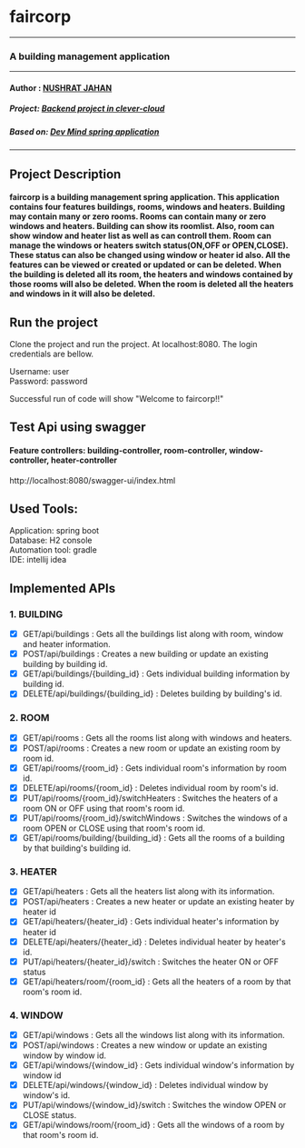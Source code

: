# faircorp
- - - -

### A building management application
- - - -
#### Author : [NUSHRAT JAHAN](https://github.com/Nushrat-Jahan)
##### Project: [Backend project in clever-cloud](http://faircorp-nushrat-jahan.cleverapps.io/)
##### Based on: [Dev Mind spring application](https://dev-mind.fr/formations.html)  

- - - -
## Project Description
#### faircorp is a building management spring application. This application contains four features buildings, rooms, windows and heaters. Building may contain many or zero rooms. Rooms can contain many or zero windows and heaters. Building can show its roomlist. Also, room can show window and heater list as well as can controll them. Room can manage the windows or heaters switch status(ON,OFF or OPEN,CLOSE). These status can also be changed using window or heater id also. All the features can be viewed or created or updated or can be deleted. When the building is deleted all its room, the heaters and windows contained by those rooms will also be deleted. When the room is deleted all the heaters and windows in it will also be deleted.

## Run the project
Clone the project and run the project. At localhost:8080. The login credentials are bellow.

Username: user</br>
Password: password

Successful run of code will show "Welcome to faircorp!!"

## Test Api using swagger 
#### Feature controllers: building-controller, room-controller, window-controller, heater-controller
http://localhost:8080/swagger-ui/index.html

## Used Tools:
Application: spring boot </br>
Database: H2 console</br>
Automation tool: gradle</br> 
IDE: intellij idea</br>

## Implemented APIs
### 1. BUILDING
   - [x] GET/api/buildings : Gets all the buildings list along with room, window and heater information.
   - [x] POST/api/buildings : Creates a new building or update an existing building by building id.
   - [x] GET/api/buildings/{building_id} : Gets individual building information by building id.
   - [x] DELETE/api/buildings/{building_id} : Deletes building by building's id.

### 2. ROOM
   - [x] GET/api/rooms : Gets all the rooms list along with windows and heaters.
   - [x] POST/api/rooms : Creates a new room or update an existing room by room id.
   - [x] GET/api/rooms/{room_id} : Gets individual room's information by room id.
   - [x] DELETE/api/rooms/{room_id} : Deletes individual room by room's id.
   - [x] PUT/api/rooms/{room_id}/switchHeaters : Switches the heaters of a room ON or OFF using that room's room id. 
   - [x] PUT/api/rooms/{room_id}/switchWindows : Switches the windows of a room OPEN or CLOSE using that room's room id.
   - [x] GET/api/rooms/building/{building_id} : Gets all the rooms of a building by that building's building id.

### 3. HEATER
   - [x] GET/api/heaters : Gets all the heaters list along with its information.
   - [x] POST/api/heaters : Creates a new heater or update an existing heater by heater id
   - [x] GET/api/heaters/{heater_id} : Gets individual heater's information by heater id
   - [x] DELETE/api/heaters/{heater_id} : Deletes individual heater by heater's id.
   - [x] PUT/api/heaters/{heater_id}/switch : Switches the heater ON or OFF status
   - [x] GET/api/heaters/room/{room_id} : Gets all the heaters of a room by that room's room id.

### 4. WINDOW
   - [x] GET/api/windows : Gets all the windows list along with its information.
   - [x] POST/api/windows : Creates a new window or update an existing window by window id.
   - [x] GET/api/windows/{window_id} : Gets individual window's information by window id
   - [x] DELETE/api/windows/{window_id} : Deletes individual window by window's id.
   - [x] PUT/api/windows/{window_id}/switch : Switches the window OPEN or CLOSE status.
   - [x] GET/api/windows/room/{room_id} : Gets all the windows of a room by that room's room id.

